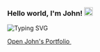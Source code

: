 <h3>
  Hello world, I'm John!
  <img src="https://media.giphy.com/media/hvRJCLFzcasrR4ia7z/giphy.gif" width="20">
</h3>
<p>
  <img alt="Typing SVG"
    src="https://readme-typing-svg.herokuapp.com?font=Helvetica&size=16&duration=5000&pause=1000&color=0B3B8E&center=true&vCenter=true&width=220&lines=Geospatial+Software+Engineer+;Always+Learning+New+Things+%F0%9F%92%A1" />
</p>
<p>
  <a href="https://johnsolly.dev/showcase/" target="_blank" rel="noopener">
    Open John's Portfolio
    <img src="https://raw.githubusercontent.com/heroicons/heroicons/main/optimized/24/outline/arrow-top-right-on-square.svg" height="14" style="display:inline; vertical-align:middle;" />
  </a>
</p>
